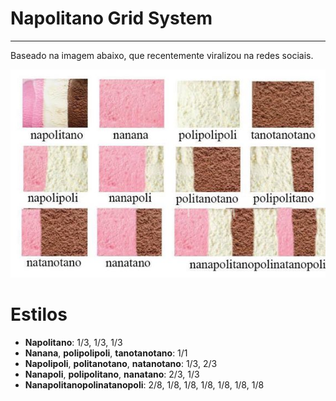 # Napolitano Grid System
---
Baseado na imagem abaixo, que recentemente viralizou na redes sociais.

![Napolitano](https://raw.githubusercontent.com/gabrielzevedo/Napolitano-Grid-System/master/assets/img/napolitano.jpg)

# Estilos

- **Napolitano**: 1/3, 1/3, 1/3
- **Nanana**, **polipolipoli**, **tanotanotano**: 1/1
- **Napolipoli**, **politanotano**, **natanotano**: 1/3, 2/3
- **Nanapoli**, **polipolitano**, **nanatano**: 2/3, 1/3
- **Nanapolitanopolinatanopoli**: 2/8, 1/8, 1/8, 1/8, 1/8, 1/8, 1/8

